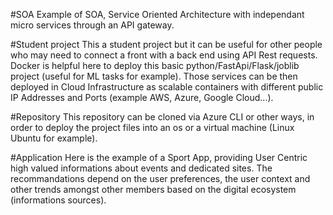 #SOA
Example of SOA, Service Oriented Architecture with independant micro services through an API gateway.

#Student project
This a student project but it can be useful for other people who may need to connect a front with a back end using API Rest requests.
Docker is helpful here to deploy this basic python/FastApi/Flask/joblib project (useful for ML tasks for example). Those services can be then deployed in Cloud Infrastructure as scalable containers with different public IP Addresses and Ports (example AWS, Azure, Google Cloud...).

#Repository
This repository can be cloned via Azure CLI or other ways, in order to deploy the project files into an os or a virtual machine (Linux Ubuntu for example).

#Application
Here is the example of a Sport App, providing User Centric high valued informations about events and dedicated sites. The recommandations depend on the user preferences, the user context and other trends amongst other members based on the digital ecosystem (informations sources).
